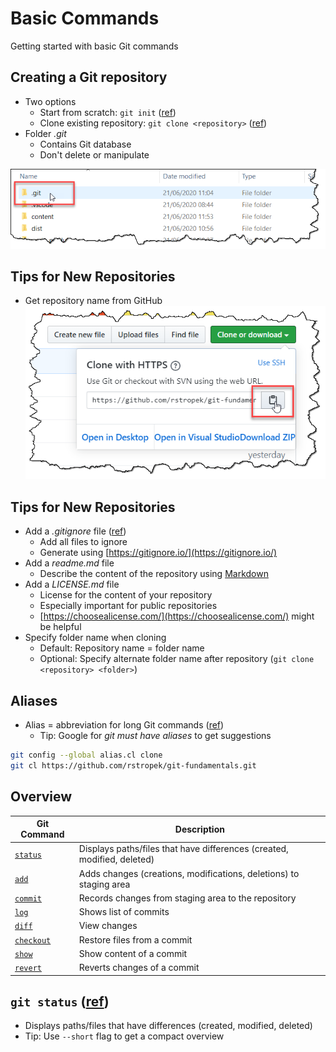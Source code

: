 # Basic Commands

Getting started with basic Git commands


## Creating a Git repository

* Two options <!-- .element: class="fragment" -->
  * Start from scratch: `git init` ([ref](https://git-scm.com/docs/git-init))
  * Clone existing repository: `git clone <repository>` ([ref](https://git-scm.com/docs/git-clone))
* Folder <!-- .element: class="fragment" --> *.git*
  * Contains Git database
  * Don't delete or manipulate

![.git Folder](0020-basic-commands/git-folder.png) <!-- .element: class="fragment" -->


## Tips for New Repositories

* Get repository name from GitHub
  ![GitHub get repository name](0020-basic-commands/github-get-repository.png)


## Tips for New Repositories

* Add <!-- .element: class="fragment" --> a *.gitignore* file ([ref](https://git-scm.com/docs/gitignore))
  * Add all files to ignore
  * Generate using [https://gitignore.io/](https://gitignore.io/)
* Add <!-- .element: class="fragment" --> a *readme.md* file
  * Describe the content of the repository using [Markdown](https://en.wikipedia.org/wiki/Markdown)
* Add <!-- .element: class="fragment" --> a *LICENSE.md* file
  * License for the content of your repository
  * Especially important for public repositories
  * [https://choosealicense.com/](https://choosealicense.com/) might be helpful
* Specify <!-- .element: class="fragment" --> folder name when cloning
  * Default: Repository name = folder name
  * Optional: Specify alternate folder name after repository (`git clone <repository> <folder>`)


## Aliases

* Alias = abbreviation for long Git commands ([ref](https://git-scm.com/book/en/v2/Git-Basics-Git-Aliases))
  * Tip: Google for *git must have aliases* to get suggestions

```bash
git config --global alias.cl clone
git cl https://github.com/rstropek/git-fundamentals.git
```


## Overview

| Git Command                                         | Description                                                             |
| --------------------------------------------------- | ----------------------------------------------------------------------- |
| [`status`](https://git-scm.com/docs/git-status)     | Displays paths/files that have differences (created, modified, deleted) |
| [`add`](https://git-scm.com/docs/git-add)           | Adds changes (creations, modifications, deletions) to staging area      |
| [`commit`](https://git-scm.com/docs/git-commit)     | Records changes from staging area to the repository                     |
| [`log`](https://git-scm.com/docs/git-log)           | Shows list of commits                                                   |
| [`diff`](https://git-scm.com/docs/git-diff)         | View changes                                                            |
| [`checkout`](https://git-scm.com/docs/git-checkout) | Restore files from a commit                                             |
| [`show`](https://git-scm.com/docs/git-show)         | Show content of a commit                                                |
| [`revert`](https://git-scm.com/docs/git-revert)     | Reverts changes of a commit                                             |


## `git status` ([ref](https://git-scm.com/docs/git-status))

* Displays paths/files that have differences (created, modified, deleted)
* Tip: Use `--short` flag to get a compact overview


